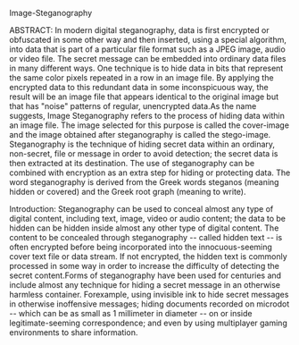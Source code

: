 Image-Steganography


ABSTRACT:
In modern digital steganography, data is first encrypted or obfuscated in some other way and then inserted, using a special algorithm, into data that is part of a particular file format such as a JPEG image, audio or video file. The secret message can be embedded into ordinary data files in many different ways. One technique is to hide data in bits that represent the same color pixels repeated in a row in an image file. By applying the encrypted data to this redundant data in some inconspicuous way, the result will be an image file that appears identical to the original image but that has "noise" patterns of regular, unencrypted data.As the name suggests, Image Steganography refers to the process of hiding data within an image file. The image selected for this purpose is called the cover-image and the image obtained after steganography is called the stego-image. Steganography is the technique of hiding secret data within an ordinary, non-secret, file or message in order to avoid detection; the secret data is then extracted at its destination. The use of steganography can be combined with encryption as an extra step for hiding or protecting data. The word steganography is derived from the Greek words steganos (meaning hidden or covered) and the Greek root graph (meaning to write).


Introduction:
Steganography can be used to conceal almost any type of digital content, including text, image, video or audio content; the data to be hidden can be hidden inside almost any other type of digital content. The content to be concealed through steganography -- called hidden text -- is often encrypted before being incorporated into the innocuous-seeming cover text file or data stream. If not encrypted, the hidden text is commonly processed in some way in order to increase the difficulty of detecting the secret content.Forms of steganography have been used for centuries and include almost any technique for hiding a secret message in an otherwise harmless container. Forexample, using invisible ink to hide secret messages in otherwise inoffensive messages; hiding documents recorded on microdot -- which can be as small as 1 millimeter in diameter -- on or inside legitimate-seeming correspondence; and even by using multiplayer gaming environments to share information.
